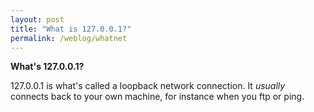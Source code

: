 ```yaml
---
layout: post
title: "What is 127.0.0.1?"
permalink: /weblog/whatnet
---
```

**What's 127.0.0.1?**

127.0.0.1 is what's called a loopback network connection. It *usually* connects back to your own machine, 
for instance when you ftp or ping. 
